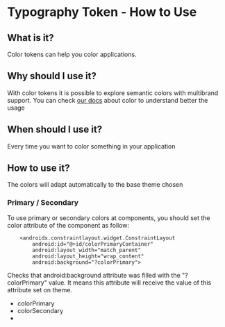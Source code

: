 # Typography Token - How to Use

## What is it?
Color tokens can help you color applications.

## Why should I use it?
With color tokens it is possible to explore semantic colors with multibrand support.
You can check [our docs](https://zeroheight.com/08f80f4e1/p/79d8b0--colors) about color
to understand better the usage

## When should I use it?
Every time you want to color something in your application

## How to use it?
The colors will adapt automatically to the base theme chosen

### Primary / Secondary
To use primary or secondary colors at components, you should set the color attribute of the component as
follow:

```android
    <androidx.constraintlayout.widget.ConstraintLayout
        android:id="@+id/colorPrimaryContainer"
        android:layout_width="match_parent"
        android:layout_height="wrap_content"
        android:background="?colorPrimary">
```
Checks that android:background attribute was filled with the "?colorPrimary" value. It means this attribute
will receive the value of this attribute set on theme.

- colorPrimary
- colorSecondary
-

